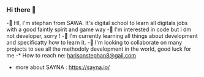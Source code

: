 ### Hi there 👋

-👋 HI, I'm stephan from SAWA. It's digital school to learn all digitals jobs with a good faintly spirit and game way
-👀 I'm interested in code but i dm not developer, sorry !
-🤗 I'm currently learning all things about development and specificatty how to learn it.
-🥰 I'm looking to collaborate on many projects to see all the methodoly development in the world, good luck for me
-* How to reach ne: harisonstephan8@gail.com

* more about SAYNA : https://sayna.io/<br>

